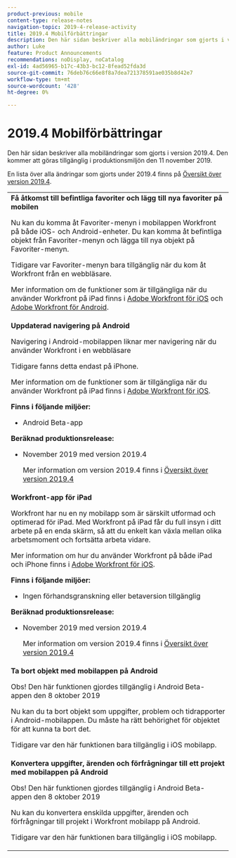 ```yaml
---
product-previous: mobile
content-type: release-notes
navigation-topic: 2019-4-release-activity
title: 2019.4 Mobilförbättringar
description: Den här sidan beskriver alla mobiländringar som gjorts i version 2019.4. Den kommer att göras tillgänglig i produktionsmiljön den 11 november 2019.
author: Luke
feature: Product Announcements
recommendations: noDisplay, noCatalog
exl-id: 4ad56965-b17c-43b3-bc12-8fead52fda3d
source-git-commit: 76deb76c66e8f8a7dea721378591ae035b8d42e7
workflow-type: tm+mt
source-wordcount: '428'
ht-degree: 0%

---
```


# 2019.4 Mobilförbättringar

Den här sidan beskriver alla mobiländringar som gjorts i version 2019.4. Den kommer att göras tillgänglig i produktionsmiljön den 11 november 2019.

En lista över alla ändringar som gjorts under 2019.4 finns på [Översikt över version 2019.4](../../../../product-announcements/product-releases/quarterly-release-archive/2019.4-release-activity/2019.4-release-activity-overview.md).

<table style="table-layout:auto"> 
 <col> 
 <tbody> 
  <tr> 
   <td><strong>Få åtkomst till befintliga favoriter och lägg till nya favoriter på mobilen</strong> <p>Nu kan du komma åt Favoriter-menyn i mobilappen Workfront på både iOS- och Android-enheter. Du kan komma åt befintliga objekt från Favoriter-menyn och lägga till nya objekt på Favoriter-menyn.</p> <p>Tidigare var Favoriter-menyn bara tillgänglig när du kom åt Workfront från en webbläsare.</p> <p>Mer information om de funktioner som är tillgängliga när du använder Workfront på iPad finns i <a href="../../../../workfront-basics/mobile-apps/using-the-workfront-mobile-app/workfront-for-ios.md" class="MCXref xref" xrefformat="{para}">Adobe Workfront för iOS</a> och <a href="../../../../workfront-basics/mobile-apps/using-the-workfront-mobile-app/workfront-for-android.md" class="MCXref xref" xrefformat="{para}">Adobe Workfront för Android</a>.</p></td> 
  </tr> 
  <tr> 
   <td><strong>Uppdaterad navigering på Android</strong> <p>Navigering i Android-mobilappen liknar mer navigering när du använder Workfront i en webbläsare</p> <p>Tidigare fanns detta endast på iPhone.</p> <p>Mer information om de funktioner som är tillgängliga när du använder Workfront på iPad finns i <a href="../../../../workfront-basics/mobile-apps/using-the-workfront-mobile-app/workfront-for-ios.md" class="MCXref xref" xrefformat="{para}">Adobe Workfront för iOS</a>.</p> 
    <div class="workfront_plans"> 
     <p><strong>Finns i följande miljöer:</strong> </p> 
     <ul> 
      <li>Android Beta-app</li> 
     </ul> 
     <p><strong>Beräknad produktionsrelease:</strong> </p> 
     <ul> 
      <li> <p>November 2019 med version 2019.4</p> <p>Mer information om version 2019.4 finns i <a href="../../../../product-announcements/product-releases/quarterly-release-archive/2019.4-release-activity/2019.4-release-activity-overview.md" class="MCXref xref" xrefformat="{para}">Översikt över version 2019.4</a></p> </li> 
     </ul> 
    </div></td> 
  </tr> 
  <tr> 
   <td><strong>Workfront-app för iPad</strong> <p>Workfront har nu en ny mobilapp som är särskilt utformad och optimerad för iPad. Med Workfront på iPad får du full insyn i ditt arbete på en enda skärm, så att du enkelt kan växla mellan olika arbetsmoment och fortsätta arbeta vidare.</p> <p>Mer information om hur du använder Workfront på både iPad och iPhone finns i <a href="../../../../workfront-basics/mobile-apps/using-the-workfront-mobile-app/workfront-for-ios.md" class="MCXref xref" xrefformat="{para}">Adobe Workfront för iOS</a>.</p> 
    <div class="workfront_plans"> 
     <p><strong>Finns i följande miljöer:</strong> </p> 
     <ul> 
      <li>Ingen förhandsgranskning eller betaversion tillgänglig</li> 
     </ul> 
     <p><strong>Beräknad produktionsrelease:</strong> </p> 
     <ul> 
      <li> <p>November 2019 med version 2019.4</p> <p>Mer information om version 2019.4 finns i <a href="../../../../product-announcements/product-releases/quarterly-release-archive/2019.4-release-activity/2019.4-release-activity-overview.md" class="MCXref xref" xrefformat="{para}">Översikt över version 2019.4</a></p> </li> 
     </ul> 
    </div></td> 
  </tr> 
  <tr> 
   <td> 
    <div> 
     <strong>Ta bort objekt med mobilappen på Android</strong> 
     <p>Obs! Den här funktionen gjordes tillgänglig i Android Beta-appen den 8 oktober 2019</p> 
     <p>Nu kan du ta bort objekt som uppgifter, problem och tidrapporter i Android-mobilappen. Du måste ha rätt behörighet för objektet för att kunna ta bort det.</p> 
     <p>Tidigare var den här funktionen bara tillgänglig i iOS mobilapp.</p> 
    </div> </td> 
  </tr> 
  <tr> 
   <td><strong>Konvertera uppgifter, ärenden och förfrågningar till ett projekt med mobilappen på Android</strong> <p>Obs! Den här funktionen gjordes tillgänglig i Android Beta-appen den 8 oktober 2019</p> <p>Nu kan du konvertera enskilda uppgifter, ärenden och förfrågningar till projekt i Workfront mobilapp på Android.</p> <p>Tidigare var den här funktionen bara tillgänglig i iOS mobilapp.</p> </td> 
  </tr> 
 </tbody> 
</table>

